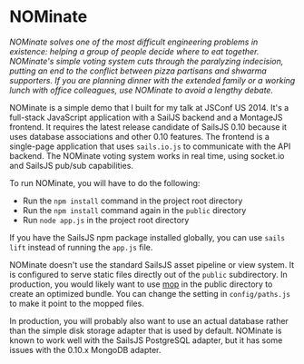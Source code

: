 # NOMinate

*NOMinate solves one of the most difficult engineering problems in existence: helping a group of people decide where to eat together. NOMinate's simple voting system cuts through the paralyzing indecision, putting an end to the conflict between pizza partisans and shwarma supporters. If you are planning dinner with the extended family or a working lunch with office colleagues, use NOMinate to avoid a lengthy debate.*

NOMinate is a simple demo that I built for my talk at JSConf US 2014. It's a full-stack JavaScript application with a SailJS backend and a MontageJS frontend. It requires the latest release candidate of SailsJS 0.10 because it uses database associations and other 0.10 features. The frontend is a single-page application that uses `sails.io.js` to communicate with the API backend. The NOMinate voting system works in real time, using socket.io and SailsJS pub/sub capabilities.

To run NOMinate, you will have to do the following:

* Run the `npm install` command in the project root directory
* Run the `npm install` command again in the `public` directory
* Run `node app.js` in the project root directory

If you have the SailsJS npm package installed globally, you can use `sails lift` instead of running the `app.js` file.

NOMinate doesn't use the standard SailsJS asset pipeline or view system. It is configured to serve static files directly out of the `public` subdirectory. In production, you would likely want to use [mop](https://github.com/montagejs/mop) in the public directory to create an optimized bundle. You can change the setting in `config/paths.js` to make it point to the mopped files.

In production, you will probably also want to use an actual database rather than the simple disk storage adapter that is used by default. NOMinate is known to work well with the SailsJS PostgreSQL adapter, but it has some issues with the 0.10.x MongoDB adapter.
